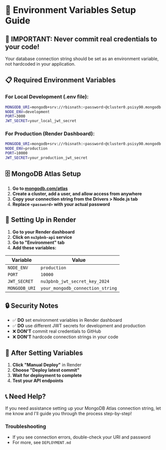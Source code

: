 # 🔧 Environment Variables Setup Guide

## 🚨 **IMPORTANT: Never commit real credentials to your code!**

Your database connection string should be set as an environment variable, not hardcoded in your application.

## 📋 **Required Environment Variables**

### **For Local Development (.env file):**
```bash
MONGODB_URI=mongodb+srv://rbisnath:<password>@cluster0.psisy90.mongodb.net/nu3pbnb?retryWrites=true&w=majority&appName=Cluster0
NODE_ENV=development
PORT=3000
JWT_SECRET=your_local_jwt_secret
```

### **For Production (Render Dashboard):**
```bash
MONGODB_URI=mongodb+srv://rbisnath:<password>@cluster0.psisy90.mongodb.net/nu3pbnb?retryWrites=true&w=majority&appName=Cluster0
NODE_ENV=production
PORT=10000
JWT_SECRET=your_production_jwt_secret
```

## 🗄️ **MongoDB Atlas Setup**

1. **Go to [mongodb.com/atlas](https://mongodb.com/atlas)**
2. **Create a cluster, add a user, and allow access from anywhere**
3. **Copy your connection string from the Drivers > Node.js tab**
4. **Replace `<password>` with your actual password**

## 🔧 **Setting Up in Render**

1. **Go to your Render dashboard**
2. **Click on `nu3pbnb-api` service**
3. **Go to "Environment" tab**
4. **Add these variables:**

| Variable | Value |
|----------|-------|
| `NODE_ENV` | `production` |
| `PORT` | `10000` |
| `JWT_SECRET` | `nu3pbnb_jwt_secret_key_2024` |
| `MONGODB_URI` | `your_mongodb_connection_string` |

## 🔒 **Security Notes**

- ✅ **DO** set environment variables in Render dashboard
- ✅ **DO** use different JWT secrets for development and production
- ❌ **DON'T** commit real credentials to GitHub
- ❌ **DON'T** hardcode connection strings in your code

## 🚀 **After Setting Variables**

1. **Click "Manual Deploy"** in Render
2. **Choose "Deploy latest commit"**
3. **Wait for deployment to complete**
4. **Test your API endpoints**

## 📞 **Need Help?**

If you need assistance setting up your MongoDB Atlas connection string, let me know and I'll guide you through the process step-by-step!

### Troubleshooting
- If you see connection errors, double-check your URI and password
- For more, see `DEPLOYMENT.md` 